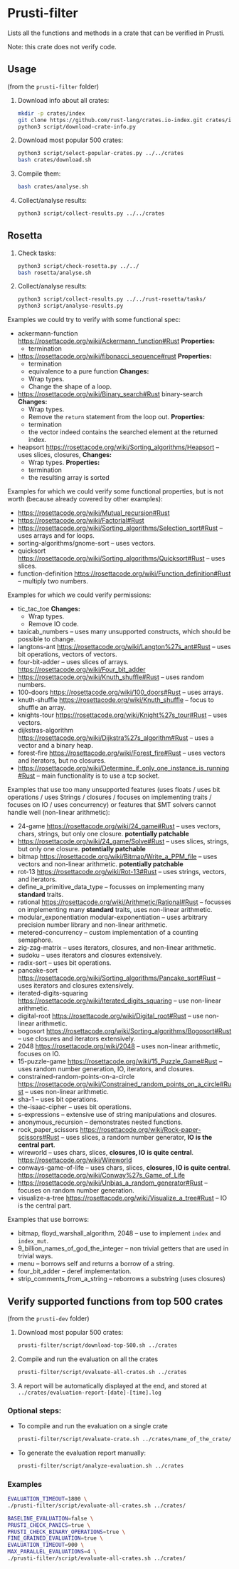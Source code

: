 Prusti-filter
=============

Lists all the functions and methods in a crate that can be verified in Prusti.

Note: this crate does not verify code.

Usage
-----

(from the `prusti-filter` folder)

1.  Download info about all crates:

    ```bash
    mkdir -p crates/index
    git clone https://github.com/rust-lang/crates.io-index.git crates/index
    python3 script/download-crate-info.py
    ```

2.  Download most popular 500 crates:

    ```bash
    python3 script/select-popular-crates.py ../../crates
    bash crates/download.sh
    ```

3.  Compile them:

    ```bash
    bash crates/analyse.sh
    ```

4.  Collect/analyse results:

    ```bash
    python3 script/collect-results.py ../../crates
    ```

Rosetta
-------

1.  Check tasks:

    ```bash
    python3 script/check-rosetta.py ../../
    bash rosetta/analyse.sh
    ```

2.  Collect/analyse results:

    ```bash
    python3 script/collect-results.py ../../rust-rosetta/tasks/
    python3 script/analyse-results.py
    ```

Examples we could try to verify with some functional spec:

+   ackermann-function https://rosettacode.org/wiki/Ackermann_function#Rust
    **Properties:**
    +   termination
+   https://rosettacode.org/wiki/fibonacci_sequence#rust
    **Properties:**
    +   termination
    +   equivalence to a pure function
    **Changes:**
    +   Wrap types.
    +   Change the shape of a loop.
+   https://rosettacode.org/wiki/Binary_search#Rust binary-search
    **Changes:**
    +   Wrap types.
    +   Remove the ``return`` statement from the loop out.
    **Properties:**
    +   termination
    +   the vector indeed contains the searched element at the returned index.
+   heapsort https://rosettacode.org/wiki/Sorting_algorithms/Heapsort – uses
    slices, closures,
    **Changes:**
    +   Wrap types.
    **Properties:**
    +   termination
    +   the resulting array is sorted

Examples for which we could verify some functional properties, but is
not worth (because already covered by other examples):

+   https://rosettacode.org/wiki/Mutual_recursion#Rust
+   https://rosettacode.org/wiki/Factorial#Rust
+   https://rosettacode.org/wiki/Sorting_algorithms/Selection_sort#Rust
    – uses arrays and for loops.
+   sorting-algorithms/gnome-sort – uses vectors.
+   quicksort
    https://rosettacode.org/wiki/Sorting_algorithms/Quicksort#Rust –
    uses slices.
+   function-definition
    https://rosettacode.org/wiki/Function_definition#Rust – multiply two
    numbers.

Examples for which we could verify permissions:

+   tic_tac_toe
    **Changes:**
    +   Wrap types.
    +   Remove IO code.
+   taxicab_numbers – uses many unsupported constructs, which should be
    possible to change.
+   langtons-ant https://rosettacode.org/wiki/Langton%27s_ant#Rust –
    uses bit operations, vectors of vectors.
+   four-bit-adder – uses slices of arrays.
    https://rosettacode.org/wiki/Four_bit_adder
+   https://rosettacode.org/wiki/Knuth_shuffle#Rust – uses random
    numbers.
+   100-doors https://rosettacode.org/wiki/100_doors#Rust – uses arrays.
+   knuth-shuffle https://rosettacode.org/wiki/Knuth_shuffle – focus to
    shuffle an array.
+   knights-tour https://rosettacode.org/wiki/Knight%27s_tour#Rust –
    uses vectors.
+   dijkstras-algorithm
    https://rosettacode.org/wiki/Dijkstra%27s_algorithm#Rust – uses a
    vector and a binary heap.
+   forest-fire
    https://rosettacode.org/wiki/Forest_fire#Rust – uses vectors and
    iterators, but no closures.
+   https://rosettacode.org/wiki/Determine_if_only_one_instance_is_running#Rust
    – main functionality is to use a tcp socket.

Examples that use too many unsupported features (uses floats / uses bit
operations / uses Strings / closures / focuses on implementing traits /
focuses on IO / uses concurrency) or features that SMT solvers cannot
handle well (non-linear arithmetic):

+   24-game https://rosettacode.org/wiki/24_game#Rust – uses vectors,
    chars, strings, but only one closure. **potentially patchable**
+   https://rosettacode.org/wiki/24_game/Solve#Rust – uses slices,
    strings, but only one closure. **potentially patchable**
+   bitmap https://rosettacode.org/wiki/Bitmap/Write_a_PPM_file – uses
    vectors and non-linear arithmetic. **potentially patchable**
+   rot-13 https://rosettacode.org/wiki/Rot-13#Rust – uses strings,
    vectors, and iterators.
+   define_a_primitive_data_type – focusses on implementing many
    **standard** traits.
+   rational https://rosettacode.org/wiki/Arithmetic/Rational#Rust –
    focusses on implementing many **standard** traits, uses non-linear
    arithmetic.
+   modular_exponentiation
    modular-exponentiation – uses arbitrary precision number library and
    non-linear arithmetic.
+   metered-concurrency – custom implementation of a counting semaphore.
+   zig-zag-matrix – uses iterators, closures, and non-linear arithmetic.
+   sudoku – uses iterators and closures extensively.
+   radix-sort – uses bit operations.
+   pancake-sort
    https://rosettacode.org/wiki/Sorting_algorithms/Pancake_sort#Rust –
    uses iterators and closures extensively.
+   iterated-digits-squaring
    https://rosettacode.org/wiki/Iterated_digits_squaring – use
    non-linear arithmetic.
+   digital-root https://rosettacode.org/wiki/Digital_root#Rust – use
    non-linear arithmetic.
+   bogosort
    https://rosettacode.org/wiki/Sorting_algorithms/Bogosort#Rust – use
    closures and iterators extensively.
+   2048 https://rosettacode.org/wiki/2048 – uses non-linear arithmetic,
    focuses on IO.
+   15-puzzle-game https://rosettacode.org/wiki/15_Puzzle_Game#Rust –
    uses random number generation, IO, iterators, and closures.
+   constrained-random-points-on-a-circle
    https://rosettacode.org/wiki/Constrained_random_points_on_a_circle#Rust
    – uses non-linear arithmetic.
+   sha-1 – uses bit operations.
+   the-isaac-cipher – uses bit operations.
+   s-expressions – extensive use of string manipulations and closures.
+   anonymous_recursion – demonstrates nested functions.
+   rock_paper_scissors
    https://rosettacode.org/wiki/Rock-paper-scissors#Rust – uses slices,
    a random number generator, **IO is the central part**.
+   wireworld – uses chars, slices, **closures, IO is quite central**.
    https://rosettacode.org/wiki/Wireworld
+   conways-game-of-life – uses chars, slices, **closures, IO is quite central**.
    https://rosettacode.org/wiki/Conway%27s_Game_of_Life
+   https://rosettacode.org/wiki/Unbias_a_random_generator#Rust –
    focuses on random number generation.
+   visualize-a-tree https://rosettacode.org/wiki/Visualize_a_tree#Rust
    – IO is the central part.

Examples that use borrows:

+   bitmap, floyd_warshall_algorithm, 2048 – use to implement `index`
    and `index_mut`.
+   9_billion_names_of_god_the_integer – non trivial getters that are
    used in trivial ways.
+   menu – borrows self and returns a borrow of a string.
+   four_bit_adder – deref implementation.
+   strip_comments_from_a_string – reborrows a substring (uses closures)

Verify supported functions from top 500 crates
----------------------------------------------

(from the `prusti-dev` folder)

1.  Download most popular 500 crates:

    ```bash
    prusti-filter/script/download-top-500.sh ../crates
    ```

2. Compile and run the evaluation on all the crates

	```bash
	prusti-filter/script/evaluate-all-crates.sh ../crates
	```

3. A report will be automatically displayed at the end, and stored at `../crates/evaluation-report-[date]-[time].log`

### Optional steps:

-  To compile and run the evaluation on a single crate

	```bash
	prusti-filter/script/evaluate-crate.sh ../crates/name_of_the_crate/
    ```

-  To generate the evaluation report manually:

	```bash
	prusti-filter/script/analyze-evaluation.sh ../crates
	```

### Examples

```bash
EVALUATION_TIMEOUT=1800 \
./prusti-filter/script/evaluate-all-crates.sh ../crates/
```

```bash
BASELINE_EVALUATION=false \
PRUSTI_CHECK_PANICS=true \
PRUSTI_CHECK_BINARY_OPERATIONS=true \
FINE_GRAINED_EVALUATION=true \
EVALUATION_TIMEOUT=900 \
MAX_PARALLEL_EVALUATIONS=4 \
./prusti-filter/script/evaluate-all-crates.sh ../crates/
```
